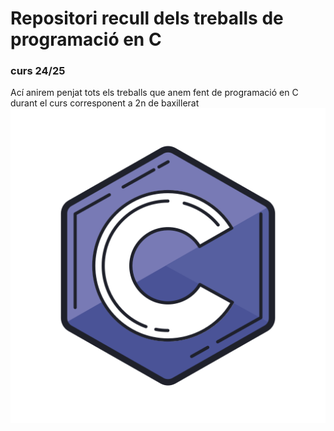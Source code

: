 # Repositori recull dels treballs de programació en C
### curs 24/25
Ací anirem penjat tots els treballs que anem fent de programació en C durant el curs corresponent a 2n de baxillerat
![logo C](/images/logo-c.png)
